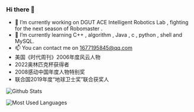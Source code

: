 ### Hi there 👋


- 🔭 I’m currently working on DGUT ACE Intelligent Robotics Lab , fighting for the next season of Robomaster .
- 🌱 I’m currently learning C++ , algorithm , Java , c , python , shell and MySQL.
- 📫 You can contact me on 1677195845@qq.com
- 美国《时代周刊》2006年度风云人物
- 2022奥林匹克杯获得者
- 2008感动中国年度人物特别奖
- 联合国2019年度“地球卫士奖”联合获奖人


![Github Stats](https://github-readme-stats.vercel.app/api?username=pansyhou&show_icons=true&theme=dark&count_private=true)

![Most Used Languages](https://github-readme-stats.vercel.app/api/top-langs/?username=pansyhou&theme=dark&layout=compact)
